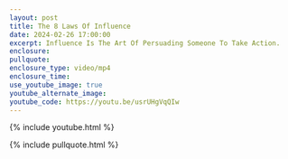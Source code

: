 ```yaml
---
layout: post
title: The 8 Laws Of Influence
date: 2024-02-26 17:00:00
excerpt: Influence Is The Art Of Persuading Someone To Take Action.
enclosure:
pullquote:
enclosure_type: video/mp4
enclosure_time:
use_youtube_image: true
youtube_alternate_image:
youtube_code: https://youtu.be/usrUHgVqQIw
---
```

{% include youtube.html %}

{% include pullquote.html %}
